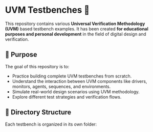 # UVM Testbenches 🧪

This repository contains various **Universal Verification Methodology (UVM)** based testbench examples. It has been created **for educational purposes and personal development** in the field of digital design and verification.

## 🎯 Purpose

The goal of this repository is to:

- Practice building complete UVM testbenches from scratch.
- Understand the interaction between UVM components like drivers, monitors, agents, sequences, and environments.
- Simulate real-world design scenarios using UVM methodology.
- Explore different test strategies and verification flows.

## 📁 Directory Structure

Each testbench is organized in its own folder:


